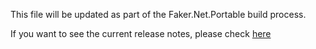 This file will be updated as part of the Faker.Net.Portable build process.

If you want to see the current release notes, please check [here](https://github.com/AdmiringWorm/Faker.Net.Portable/releases)
